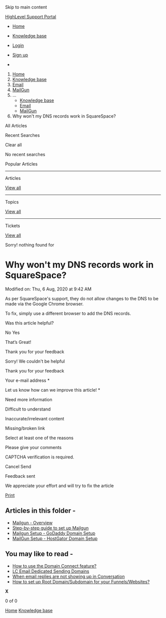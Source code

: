 Skip to main content

[ HighLevel Support Portal ](https://help.gohighlevel.com)

  * [ Home ](/support/home)
  * [ Knowledge base ](/support/solutions)

  * [Login](/support/login)
  * [Sign up](/support/signup)
  * 

  1. [Home](/support/home)
  2. [Knowledge base](/support/solutions)
  3. [Email](/support/solutions/48000449563)
  4. [MailGun](/support/solutions/folders/48000665892)
  5. ... 
     * [Knowledge base](/support/solutions)
     * [Email](/support/solutions/48000449563)
     * [MailGun](/support/solutions/folders/48000665892)
  6. Why won't my DNS records work in SquareSpace?

All  Articles 

Recent Searches

Clear all

No recent searches

Popular Articles

* * *

Articles

[View all](/support/search/solutions)

* * *

Topics

[View all](/support/search/topics)

* * *

Tickets

[View all](/support/search/tickets)

Sorry! nothing found for   

# Why won't my DNS records work in SquareSpace?

Modified on: Thu, 6 Aug, 2020 at 9:42 AM

As per SquareSpace's support, they do not allow changes to the DNS to be made via the Google Chrome browser.

To fix, simply use a different browser to add the DNS records.

Was this article helpful?

No  Yes 

That’s Great!

Thank you for your feedback

Sorry! We couldn't be helpful

Thank you for your feedback

Your e-mail address *

Let us know how can we improve this article! *

Need more information 

Difficult to understand 

Inaccurate/irrelevant content 

Missing/broken link 

Select at least one of the reasons 

Please give your comments 

CAPTCHA verification is required. 

Cancel  Send 

Feedback sent

We appreciate your effort and will try to fix the article

[Print](javascript:print\(\))

## Articles in this folder -

  * [Mailgun - Overview](/support/solutions/articles/48000981677-mailgun-overview)
  * [Step-by-step guide to set up Mailgun](/support/solutions/articles/48001219824-step-by-step-guide-to-set-up-mailgun)
  * [Mailgun Setup - GoDaddy Domain Setup](/support/solutions/articles/48000981678-mailgun-setup-godaddy-domain-setup)
  * [MailGun Setup - HostGator Domain Setup](/support/solutions/articles/48000981679-mailgun-setup-hostgator-domain-setup)

## You may like to read -

  * [How to use the Domain Connect feature?](/support/solutions/articles/155000000734-how-to-use-the-domain-connect-feature-)
  * [LC Email Dedicated Sending Domains](/support/solutions/articles/48001226115-lc-email-dedicated-sending-domains)
  * [When email replies are not showing up in Conversation](/support/solutions/articles/48001185819-when-email-replies-are-not-showing-up-in-conversation)
  * [How to set up Root Domain/Subdomain for your Funnels/Websites?](/support/solutions/articles/48001153720-how-to-set-up-root-domain-subdomain-for-your-funnels-websites-)

**X**

0 of 0 []()

[Home](/support/home) [Knowledge base](/support/solutions)
